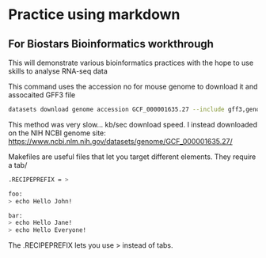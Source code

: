 # Practice using markdown 
## For Biostars Bioinformatics workthrough

This will demonstrate various bioinformatics practices with the hope to use skills to analyse RNA-seq data


This command uses the accession no for mouse genome to download it and assocaited GFF3 file

```bash
datasets download genome accession GCF_000001635.27 --include gff3,genome
```
This method was very slow... kb/sec download speed. I instead downloaded on the NIH NCBI genome site: https://www.ncbi.nlm.nih.gov/datasets/genome/GCF_000001635.27/

Makefiles are useful files that let you target different elements. They require a tab/

``` bash
.RECIPEPREFIX = >

foo:
> echo Hello John!

bar:
> echo Hello Jane!
> echo Hello Everyone!
```
The .RECIPEPREFIX lets you use > instead of tabs.